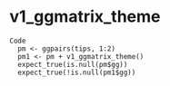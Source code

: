# v1_ggmatrix_theme

    Code
      pm <- ggpairs(tips, 1:2)
      pm1 <- pm + v1_ggmatrix_theme()
      expect_true(is.null(pm$gg))
      expect_true(!is.null(pm1$gg))

